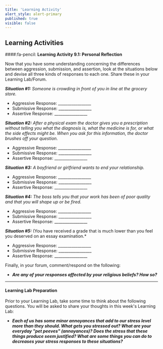 ```yaml
---
title: 'Learning Activity'
alert_style: alert-primary
published: true
visible: false
---
```


## Learning Activities

####:fa-pencil: **Learning Activity 9.1: Personal Reflection**

Now that you have some understanding concerning the differences between aggression, submission, and assertion, look at the situations below and devise all three kinds of responses to each one. Share these in your Learning Lab/Forum.

***Situation #1:*** *Someone is crowding in front of you in line at the grocery store.*

- Aggressive Response: \_\_\_\_\_\_\_\_\_\_\_\_\_\_\_\_\_
- Submissive Response: \_\_\_\_\_\_\_\_\_\_\_\_\_\_\_\_\_
- Assertive Response: \_\_\_\_\_\_\_\_\_\_\_\_\_\_\_\_\_


***Situation #2:*** *After a physical exam the doctor gives you a prescription without telling you what the diagnosis is, what the medicine is for, or what the side effects might be. When you ask for this information, the doctor brushes off your question.*

- Aggressive Response: \_\_\_\_\_\_\_\_\_\_\_\_\_\_\_\_\_
- Submissive Response: \_\_\_\_\_\_\_\_\_\_\_\_\_\_\_\_\_
- Assertive Response: \_\_\_\_\_\_\_\_\_\_\_\_\_\_\_\_\_

***Situation #3:*** *A boyfriend or girlfriend wants to end your relationship.*

- Aggressive Response: \_\_\_\_\_\_\_\_\_\_\_\_\_\_\_\_\_
- Submissive Response: \_\_\_\_\_\_\_\_\_\_\_\_\_\_\_\_\_
- Assertive Response: \_\_\_\_\_\_\_\_\_\_\_\_\_\_\_\_\_

***Situation #4:*** *The boss tells you that your work has been of poor quality and that you will shape up or be fired.*

- Aggressive Response: \_\_\_\_\_\_\_\_\_\_\_\_\_\_\_\_\_
- Submissive Response: \_\_\_\_\_\_\_\_\_\_\_\_\_\_\_\_\_
- Assertive Response: \_\_\_\_\_\_\_\_\_\_\_\_\_\_\_\_\_

***Situation #5:*** (You have received a grade that is much lower than you feel you deserved on an essay examination.*

  - Aggressive Response: \_\_\_\_\_\_\_\_\_\_\_\_\_\_\_\_\_
  - Submissive Response: \_\_\_\_\_\_\_\_\_\_\_\_\_\_\_\_\_
  - Assertive Response: \_\_\_\_\_\_\_\_\_\_\_\_\_\_\_\_\_

Finally, in your forum, comment/respond on the following:

- ***Are any of your responses affected by your religious beliefs? How so?***

---

#### **Learning Lab Preparation**

Prior to your Learning Lab, take some time to think about the following questions. You will be asked to share your thoughts in this week's Learning Lab:

- ***Each of us has some minor annoyances that add to our stress level more than they should. What gets you stressed out? What are your everyday "pet peeves" (annoyances)? Does the stress that these things produce seem justified? What are some things you can do to decreases your stress responses to these situations?***

